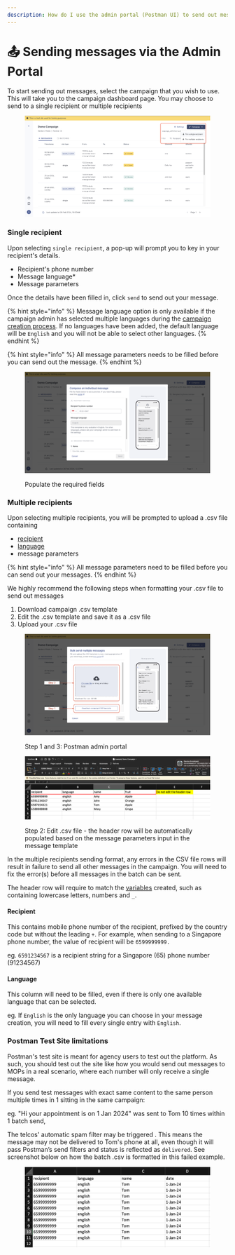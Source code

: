 ```yaml
---
description: How do I use the admin portal (Postman UI) to send out messages?
---
```


# 📤 Sending messages via the Admin Portal

To start sending out messages, select the campaign that you wish to use. This will take you to the campaign dashboard page. You may choose to send to a single recipient or multiple recipients

<figure><img src="../.gitbook/assets/campaign compose.png" alt=""><figcaption></figcaption></figure>

### Single recipient

Upon selecting `single recipient`, a pop-up will prompt you to key in your recipient's details.

* Recipient's phone number
* Message language\*
* Message parameters

Once the details have been filled in, click `send` to send out your message.&#x20;

{% hint style="info" %}
Message language option is only available if the campaign admin has selected multiple languages during the [campaign creation process](../postman-v2-general-user-guide/create-campaign.md#language-tab). If no languages have been added, the default language will be `English` and you will not be able to select other languages.&#x20;
{% endhint %}

{% hint style="info" %}
All message parameters needs to be filled before you can send out the message.
{% endhint %}

<figure><img src="../.gitbook/assets/Screenshot 2024-02-26 at 12.53.35 PM.png" alt=""><figcaption><p>Populate the required fields</p></figcaption></figure>

### Multiple recipients

Upon selecting multiple recipients, you will be prompted to upload a .csv file containing

* [recipient](sending-messages-via-the-admin-portal.md#recipient)
* [language](sending-messages-via-the-admin-portal.md#language)
* message parameters

{% hint style="info" %}
All message parameters need to be filled before you can send out your messages.
{% endhint %}

We highly recommend the following steps when formatting your .csv file to send out messages

1. Download campaign .csv template
2. Edit the .csv template and save it as a .csv file
3. Upload your .csv file

<figure><img src="../.gitbook/assets/multiple recipients (1).png" alt=""><figcaption><p>Step 1 and 3: Postman admin portal</p></figcaption></figure>

<figure><img src="../.gitbook/assets/Screenshot 2024-02-26 at 1.38.03 PM.png" alt=""><figcaption><p>Step 2: Edit .csv file - the header row will be automatically populated based on the message parameters input in the message template</p></figcaption></figure>

In the multiple recipients sending format, any errors in the CSV file rows will result in failure to send all other messages in the campaign. You will need to fix the error(s) before all messages in the batch can be sent.

The header row will require to match the [variables](../postman-v2-general-user-guide/create-campaign.md#message-parameters-variables) created, such as containing lowercase letters, numbers and `_`.

#### Recipient

This contains mobile phone number of the recipient, prefixed by the country code but without the leading `+`. For example, when sending to a Singapore phone number, the value of recipient will be `6599999999.`

eg. `6591234567` is a recipient string for a Singapore (65) phone number (91234567)

#### Language

This column will need to be filled, even if there is only one available language that can be selected.

eg. If `English` is the only language you can choose in your message creation, you will need to fill every single entry with `English`.

### Postman Test Site limitations

Postman's test site is meant for agency users to test out the platform. As such, you should test out the site like how you would send out messages to MOPs in a real scenario, where each number will only receive a single message.&#x20;

If you send test messages with exact same content to the same person multiple times in 1 sitting in the same campaign:

eg. "Hi your appointment is on 1 Jan 2024" was sent to Tom 10 times within 1 batch send,

The telcos' automatic spam filter may be triggered . This means the message may not be delivered  to Tom's phone at all, even though it will pass Postman’s send filters and status is reflected as `delivered`.  See screenshot below on how the batch .csv is formatted in this failed example.

<figure><img src="../.gitbook/assets/Screenshot 2024-02-26 at 1.55.33 PM.png" alt=""><figcaption></figcaption></figure>

